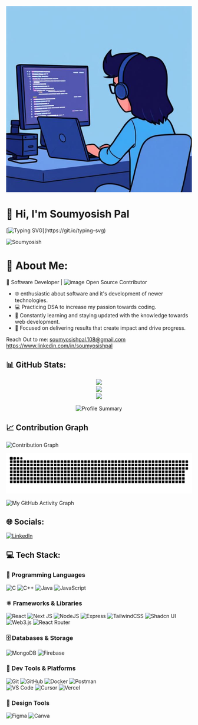 <img src="./github.jpg" alt="Developer GIF" width="1000" />

# 👋 Hi, I'm Soumyosish Pal
<div>
  
[![Typing SVG](https://readme-typing-svg.demolab.com?font=Fira+Code&weight=700&size=32&duration=3000&pause=1000&color=0EB4F7&width=435&lines=Open+Source+Contributor+Aspiring+Software+Developer;Tech+Enthusiast;CS+Undergrad;)](https://git.io/typing-svg)
</div>

<p align="left"> <img src="https://komarev.com/ghpvc/?username=Soumyosish&label=Profile%20views&color=0e75b6&style=flat" alt="Soumyosish" /> </p>

<h1>💫 About Me:</h1>

🚀 Software Developer | <img width="20" height="20" alt="image" src="https://github.com/user-attachments/assets/c543f150-bd8e-427c-97d7-41c2adb3efe0" />
 Open Source Contributor  
- 🌐 enthusiastic about software and it's development of newer technologies.  
- 💻 Practicing DSA to increase my passion towards coding.  
- 🚀 Constantly learning and staying updated with the knowledge towards web development.  
- 🎯 Focused on delivering results that create impact and drive progress.  

Reach Out to me: soumyosishpal.108@gmail.com https://www.linkedin.com/in/soumyosishpal



## 📊 GitHub Stats:
<div align="center">
  
[![](https://github-readme-stats.vercel.app/api?username=Soumyosish&theme=blue-green&border_radius=10&hide_border=false&count_private=true)](https://github.com/Soumyosish/github-readme-stats)<br/>
![](https://github-readme-streak-stats.herokuapp.com/?user=Soumyosish&theme=blue-green&border_radius=10&hide_border=false)<br/>
![](https://github-readme-stats.vercel.app/api/top-langs/?username=Soumyosish&theme=blue-green&border_radius=10&hide_border=false&include_all_commits=true&count_private=false&layout=compact)
<!-- Profile Details Card -->
<img width="600em" src="http://github-profile-summary-cards.vercel.app/api/cards/profile-details?username=Soumyosish&theme=2077" alt="Profile Summary">

</div>


## 📈 Contribution Graph
![Contribution Graph](https://github-readme-activity-graph.vercel.app/graph?username=Soumyosish&theme=react-dark&hide_border=true)


<picture>
  <source media="(prefers-color-scheme: dark)" srcset="https://raw.githubusercontent.com/Soumyosish/Soumyosish/output/github-snake-dark.svg" />
  <source media="(prefers-color-scheme: light)" srcset="https://raw.githubusercontent.com/Soumyosish/Soumyosish/output/github-snake.svg" />
  <img alt="github-snake" src="https://raw.githubusercontent.com/Soumyosish/Soumyosish/output/github-snake.svg" />
</picture>

![My GitHub Activity Graph](https://github-activity-graph-3w8tc2imh-soumyosish-pals-projects.vercel.app/api?username=soumyosish)
 

## 🌐 Socials:
[![LinkedIn](https://img.shields.io/badge/LinkedIn-%230077B5.svg?logo=linkedin&logoColor=white)](https://linkedin.com/in/soumyosishpal)

## 💻 Tech Stack:

### 🧠 Programming Languages  
![C](https://img.shields.io/badge/c-%2300599C.svg?style=for-the-badge&logo=c&logoColor=white) ![C++](https://img.shields.io/badge/c++-%2300599C.svg?style=for-the-badge&logo=c%2B%2B&logoColor=white) ![Java](https://img.shields.io/badge/java-%23ED8B00.svg?style=for-the-badge&logo=openjdk&logoColor=white) ![JavaScript](https://img.shields.io/badge/javascript-%23323330.svg?style=for-the-badge&logo=javascript&logoColor=%23F7DF1E) 

### ⚛️ Frameworks & Libraries  
![React](https://img.shields.io/badge/react-%2320232a.svg?style=for-the-badge&logo=react&logoColor=%2361DAFB) ![Next JS](https://img.shields.io/badge/Next-black?style=for-the-badge&logo=next.js&logoColor=white) ![NodeJS](https://img.shields.io/badge/node.js-6DA55F?style=for-the-badge&logo=node.js&logoColor=white) ![Express](https://img.shields.io/badge/express-%23404d59.svg?style=for-the-badge&logo=express&logoColor=white) ![TailwindCSS](https://img.shields.io/badge/tailwindcss-%2338B2AC.svg?style=for-the-badge&logo=tailwind-css&logoColor=white) ![Shadcn UI](https://img.shields.io/badge/shadcn-ui-%23121011.svg?style=for-the-badge&logo=shadcnui&logoColor=white) ![Web3.js](https://img.shields.io/badge/Web3.js-F16822?style=for-the-badge&logo=web3.js&logoColor=white) ![React Router](https://img.shields.io/badge/React_Router-CA4245?style=for-the-badge&logo=react-router&logoColor=white)

### 🗄️ Databases & Storage  
![MongoDB](https://img.shields.io/badge/MongoDB-%234ea94b.svg?style=for-the-badge&logo=mongodb&logoColor=white) ![Firebase](https://img.shields.io/badge/firebase-%23039BE5.svg?style=for-the-badge&logo=firebase)

### 🔧 Dev Tools & Platforms  
![Git](https://img.shields.io/badge/git-%23F05033.svg?style=for-the-badge&logo=git&logoColor=white) ![GitHub](https://img.shields.io/badge/github-%23121011.svg?style=for-the-badge&logo=github&logoColor=white) ![Docker](https://img.shields.io/badge/docker-%230db7ed.svg?style=for-the-badge&logo=docker&logoColor=white) ![Postman](https://img.shields.io/badge/Postman-FF6C37?style=for-the-badge&logo=postman&logoColor=white)  
![VS Code](https://img.shields.io/badge/vscode-%23007ACC.svg?style=for-the-badge&logo=visual-studio-code&logoColor=white) ![Cursor](https://img.shields.io/badge/cursor-%23000000.svg?style=for-the-badge&logo=cursor&logoColor=white) ![Vercel](https://img.shields.io/badge/vercel-%23000000.svg?style=for-the-badge&logo=vercel&logoColor=white)

### 🎨 Design Tools  
![Figma](https://img.shields.io/badge/figma-%23F24E1E.svg?style=for-the-badge&logo=figma&logoColor=white) ![Canva](https://img.shields.io/badge/Canva-%2300C4CC.svg?style=for-the-badge&logo=Canva&logoColor=white)
